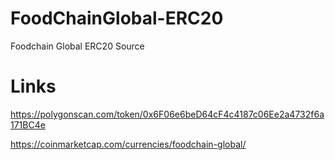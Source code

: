 # FoodChainGlobal-ERC20
Foodchain Global ERC20 Source

# Links

https://polygonscan.com/token/0x6F06e6beD64cF4c4187c06Ee2a4732f6a171BC4e

https://coinmarketcap.com/currencies/foodchain-global/

